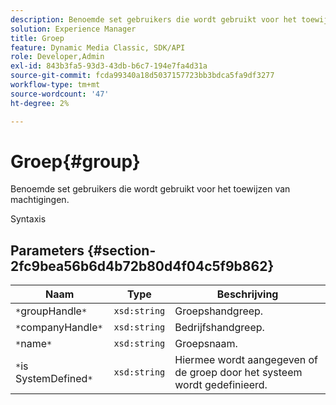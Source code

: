 ```yaml
---
description: Benoemde set gebruikers die wordt gebruikt voor het toewijzen van machtigingen.
solution: Experience Manager
title: Groep
feature: Dynamic Media Classic, SDK/API
role: Developer,Admin
exl-id: 843b3fa5-93d3-43db-b6c7-194e7fa4d31a
source-git-commit: fcda99340a18d5037157723bb3bdca5fa9df3277
workflow-type: tm+mt
source-wordcount: '47'
ht-degree: 2%

---
```


# Groep{#group}

Benoemde set gebruikers die wordt gebruikt voor het toewijzen van machtigingen.

Syntaxis

## Parameters {#section-2fc9bea56b6d4b72b80d4f04c5f9b862}

| Naam | Type | Beschrijving |
|---|---|---|
| `*`groupHandle`*` | `xsd:string` | Groepshandgreep. |
| `*`companyHandle`*` | `xsd:string` | Bedrijfshandgreep. |
| `*`name`*` | `xsd:string` | Groepsnaam. |
| `*`is SystemDefined`*` | `xsd:string` | Hiermee wordt aangegeven of de groep door het systeem wordt gedefinieerd. |
